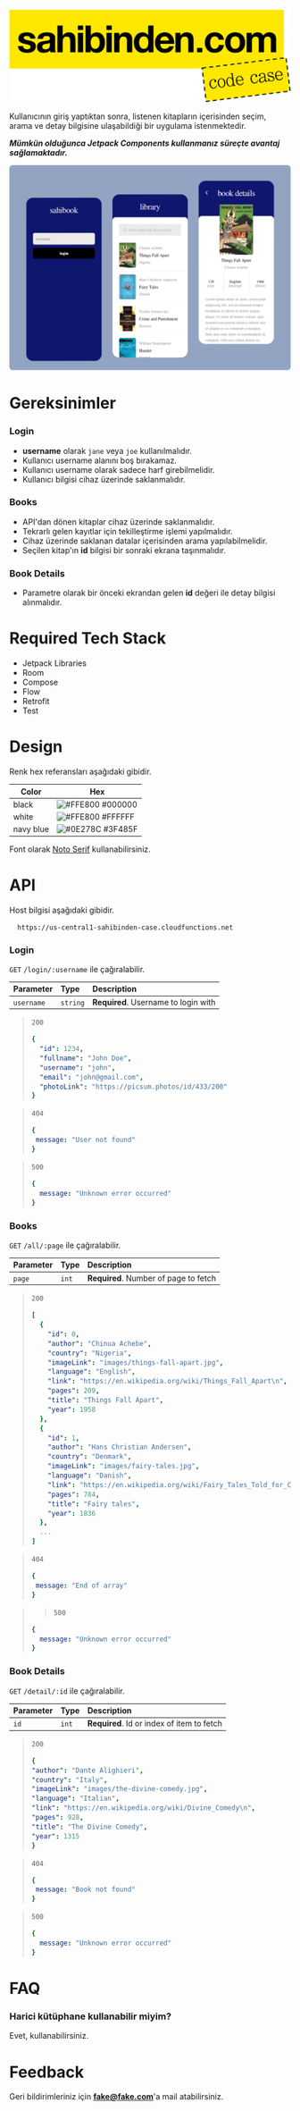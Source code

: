 ![logo|200x100](./assets/logo.png)

Kullanıcının giriş yaptıktan sonra, listenen kitapların içerisinden seçim, arama ve detay bilgisine ulaşabildiği bir uygulama istenmektedir.

_**Mümkün olduğunca Jetpack Components kullanmanız süreçte avantaj sağlamaktadır.**_

![design](./assets/design.png)

# Gereksinimler

### Login
- **username** olarak `jane` veya `joe` kullanılmalıdır. 
- Kullanıcı username alanını boş bırakamaz.
- Kullanıcı username olarak sadece harf girebilmelidir.
- Kullanıcı bilgisi cihaz üzerinde saklanmalıdır.

### Books
- API'dan dönen kitaplar cihaz üzerinde saklanmalıdır.
- Tekrarlı gelen kayıtlar için tekilleştirme işlemi yapılmalıdır.
- Cihaz üzerinde saklanan datalar içerisinden arama yapılabilmelidir.
- Seçilen kitap'ın **id** bilgisi bir sonraki ekrana taşınmalıdır.

### Book Details
- Parametre olarak bir önceki ekrandan gelen **id** değeri ile detay bilgisi alınmalıdır.

# Required Tech Stack
- Jetpack Libraries
- Room
- Compose
- Flow
- Retrofit
- Test

# Design

Renk hex referansları aşağıdaki gibidir.

| Color     | Hex                                                              |
|-----------|------------------------------------------------------------------|
| black     | ![#FFE800](https://via.placeholder.com/10/000000?text=+) #000000 |
| white     | ![#FFE800](https://via.placeholder.com/10/ffffff?text=+) #FFFFFF |
| navy blue | ![#0E278C](https://via.placeholder.com/10/0E278C?text=+) #3F485F |

Font olarak [Noto Serif](https://fonts.google.com/noto/specimen/Noto+Serif?stroke=Serif) kullanabilirsiniz.

# API

Host bilgisi aşağıdaki gibidir.
```http
  https://us-central1-sahibinden-case.cloudfunctions.net
```

### Login
`GET` `/login/:username` ile çağıralabilir.

| Parameter  | Type     | Description                          |
|:-----------|:---------|:-------------------------------------|
| `username` | `string` | **Required**. Username to login with |

> `200`
> ```yaml
> {
>   "id": 1234,
>   "fullname": "John Doe",
>   "username": "john",
>   "email": "john@gmail.com",
>   "photoLink": "https://picsum.photos/id/433/200"
> }
> ```

>`404`
>```yaml
>{
>  message: "User not found"
>}
>```

> `500`
> ```yaml
> {
>   message: "Unknown error occurred"
> }
> ```

### Books
`GET` `/all/:page` ile çağıralabilir.

| Parameter | Type  | Description                           |
|:----------|:------|:--------------------------------------|
| `page`    | `int` | **Required**. Number of page to fetch |


> `200`
> ```yaml
> [
>   {
>     "id": 0,
>     "author": "Chinua Achebe",
>     "country": "Nigeria",
>     "imageLink": "images/things-fall-apart.jpg",
>     "language": "English",
>     "link": "https://en.wikipedia.org/wiki/Things_Fall_Apart\n",
>     "pages": 209,
>     "title": "Things Fall Apart",
>     "year": 1958
>   },
>   {
>     "id": 1,
>     "author": "Hans Christian Andersen",
>     "country": "Denmark",
>     "imageLink": "images/fairy-tales.jpg",
>     "language": "Danish",
>     "link": "https://en.wikipedia.org/wiki/Fairy_Tales_Told_for_Children._First_Collection.\n",
>     "pages": 784,
>     "title": "Fairy tales",
>     "year": 1836
>   },
>   ...
> ]
> ```

>`404`
>```yaml
>{
>  message: "End of array"
>}
>```

>> `500`
> ```yaml
> {
>   message: "Unknown error occurred"
> }
> ```

### Book Details

`GET` `/detail/:id` ile çağıralabilir.

| Parameter | Type  | Description                                |
|:----------|:------|:-------------------------------------------|
| `id`      | `int` | **Required**. Id or index of item to fetch |

> `200`
> ```yaml
> {
> "author": "Dante Alighieri",
> "country": "Italy",
> "imageLink": "images/the-divine-comedy.jpg",
> "language": "Italian",
> "link": "https://en.wikipedia.org/wiki/Divine_Comedy\n",
> "pages": 928,
> "title": "The Divine Comedy",
> "year": 1315
> }
> ```

>`404`
>```yaml
>{
>  message: "Book not found"
>}
>```

> `500`
> ```yaml
> {
>   message: "Unknown error occurred"
> }
> ```

# FAQ
### Harici kütüphane kullanabilir miyim?
Evet, kullanabilirsiniz.

# Feedback
Geri bildirimleriniz için **fake@fake.com**'a mail atabilirsiniz.
